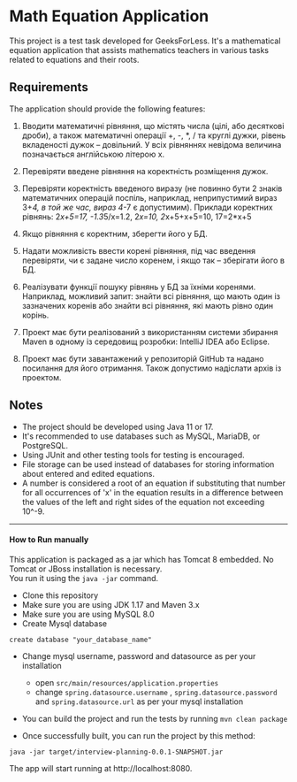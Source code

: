 # Math Equation Application

This project is a test task developed for GeeksForLess. It's a mathematical equation application that assists mathematics teachers in various tasks related to equations and their roots.

## Requirements

The application should provide the following features:

1. Вводити математичні рівняння, що містять числа (цілі, або десяткові дроби), а також математичні операції +, -, *, / та круглі дужки, рівень вкладеності дужок – довільний. У всіх рівняннях невідома величина позначається англійською літерою
x.

2. Перевіряти введене рівняння на коректність розміщення дужок.

3. Перевіряти коректність введеного виразу (не повинно бути 2 знаків математичних операцій поспіль, наприклад, неприпустимий вираз 3+*4, в той же час, вираз 4*-7 є допустимим). Приклади коректних рівнянь:
2*x+5=17, -1.3*5/x=1.2, 2*x=10, 2*x+5+х+5=10, 17=2*x+5

4. Якщо рівняння є коректним, зберегти його у БД.

5. Надати можливість ввести корені рівняння, під час введення перевіряти, чи є задане число коренем, і якщо так – зберігати його в БД.

6. Реалізувати функції пошуку рівнянь у БД за їхніми коренями. Наприклад, можливий запит: знайти всі рівняння, що мають один із зазначених коренів або знайти всі рівняння, які мають рівно один корінь.
   
7. Проект має бути реалізований з використанням системи збирання Maven в одному із середовищ розробки: IntelliJ IDEA або Eclipse.

8. Проект має бути завантажений у репозиторій GitHub та надано посилання для його отримання. Також допустимо надіслати архів із проектом.

## Notes

- The project should be developed using Java 11 or 17.
- It's recommended to use databases such as MySQL, MariaDB, or PostgreSQL.
- Using JUnit and other testing tools for testing is encouraged.
- File storage can be used instead of databases for storing information about entered and edited equations.
- A number is considered a root of an equation if substituting that number for all occurrences of 'x' in the equation results in a difference between the values of the left and right sides of the equation not exceeding 10^-9.

---

#### How to Run manually

This application is packaged as a jar which has Tomcat 8 embedded. No Tomcat or JBoss installation is necessary.</br> You run it using the ```java -jar``` command.

* Clone this repository
* Make sure you are using JDK 1.17 and Maven 3.x
* Make sure you are using MySQL 8.0
* Create Mysql database
``` 
create database "your_database_name"
```
*  Change mysql username, password and datasource as per your installation
    - open `src/main/resources/application.properties`
    - change `spring.datasource.username` , `spring.datasource.password` and `spring.datasource.url` as per your mysql installation

* You can build the project and run the tests by running ```mvn clean package```
* Once successfully built, you can run the project by this method:
```
java -jar target/interview-planning-0.0.1-SNAPSHOT.jar
```
The app will start running at http://localhost:8080.
